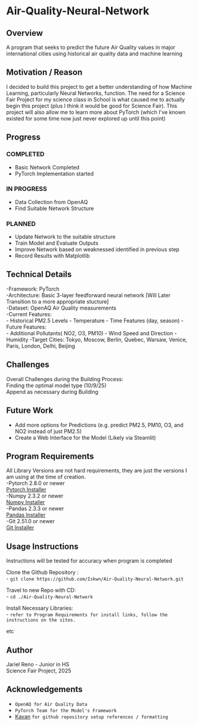 # Air-Quality-Neural-Network

## Overview

A program that seeks to predict the future Air Quality values in major international cities using historical air quality data and machine learning

## Motivation / Reason

I decided to build this project to get a better understanding of how Machine Learning, particularly Neural Networks, function. The need for a Science Fair Project for my science class in School is what caused me to actually begin this project (plus I think it would be good for Science Fair). This project will also allow me to learn more about PyTorch (which I've known existed for some time now just never explored up until this point)

## Progress

### COMPLETED

- Basic Network Completed
- PyTorch Implementation started

### IN PROGRESS

- Data Collection from OpenAQ
- Find Suitable Network Structure

### PLANNED

- Update Network to the suitable structure
- Train Model and Evaluate Outputs
- Improve Network based on weaknessed identified in previous step
- Record Results with Matplotlib

## Technical Details

-Framework: PyTorch  
-Architecture: Basic 3-layer feedforward neural network [Will Later Transition to a more appropriate stucture]  
-Dataset: OpenAQ Air Quality measurements  
-Current Features:  
    - Historical PM2.5 Levels
    - Temperature
    - Time Features (day, season)
-Future Features:  
    - Additional Pollutants( NO2, O3, PM10)
    - Wind Speed and Direction
    - Humidity
-Target Cities: Tokyo, Moscow, Berlin, Quebec, Warsaw, Venice, Paris, London, Delhi, Beijing

## Challenges

Overall Challenges during the Building Process:  
Finding the optimal model type (10/9/25)  
Append as necessary during Building

## Future Work

- Add more options for Predictions (e.g. predict PM2.5, PM10, O3, and NO2 instead of just PM2.5)  
- Create a Web Interface for the Model (Likely via Steamlit)

## Program Requirements

All Library Versions are not hard requirements, they are just the versions I am using at the time of creation.  
-Pytorch 2.8.0 or newer  
    [Pytorch Installer](https://pytorch.org)  
-Numpy 2.3.2 or newer  
    [Numpy Installer](https://numpy.org/install/)  
-Pandas 2.3.3 or newer  
    [Pandas Installer](https://pandas.pydata.org/docs/install.html)  
-Git 2.51.0 or newer  
    [Git Installer](https://git-scm.com/downloads)  

## Usage Instructions

Instructions will be tested for accuracy when program is completed  

Clone the Github Repository :  
    - `git clone https://github.com/Iskwn/Air-Quality-Neural-Network.git`  

Travel to new Repo with CD:  
    - `cd ./Air-Quality-Neural-Network`  

Install Necessary Libraries:  
    - `refer to Program Requirements for install links, follow the instructions on the sites.`  

etc

## Author

Jariel Reno - Junior in HS  
Science Fair Project, 2025

## Acknowledgements

- `OpenAQ for Air Quality Data`
- `PyTorch Team for the Model's Framework`
- [Kavan](https://github.com/kavan010) `for github repository setup references / formatting`
